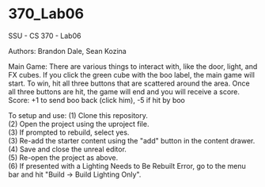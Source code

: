 # 370_Lab06
SSU - CS 370 - Lab06

Authors: Brandon Dale, Sean Kozina

Main Game: There are various things to interact with, like the door, light, and FX cubes. If you click the green cube with the boo label, the main game will start. To win, hit all three buttons that are scattered around the area. Once all three buttons are hit, the game will end and you will receive a score. Score: +1 to send boo back (click him), -5 if hit by boo

To setup and use: 
(1) Clone this repository.  
(2) Open the project using the uproject file.  
(3) If prompted to rebuild, select yes.  
(3) Re-add the starter content using the "add" button in the content drawer.  
(4) Save and close the unreal editor.  
(5) Re-open the project as above.  
(6) If presented with a Lighting Needs to Be Rebuilt Error, go to the menu bar and hit "Build -> Build Lighting Only".  
